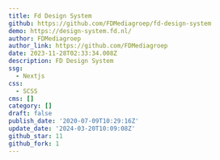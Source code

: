 ```yaml
---
title: Fd Design System
github: https://github.com/FDMediagroep/fd-design-system
demo: https://design-system.fd.nl/
author: FDMediagroep
author_link: https://github.com/FDMediagroep
date: 2023-11-28T02:33:34.008Z
description: FD Design System
ssg:
  - Nextjs
css:
  - SCSS
cms: []
category: []
draft: false
publish_date: '2020-07-09T10:29:16Z'
update_date: '2024-03-20T10:09:08Z'
github_star: 11
github_fork: 1
---
```

